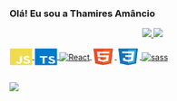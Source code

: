 ### Olá! Eu sou a Thamires Amâncio

<div align="center">
  <a href="https://github.com/ThamiresAmancio">
  <img height="180em" src="https://github-readme-stats.vercel.app/api?username=ThamiresAmancio&show_icons=true&theme=dracula&include_all_commits=true&count_private=true%22"/>
  <img height="180em" src="https://github-readme-stats.vercel.app/api/top-langs/?username=ThamiresAmancio&layout=compact&langs_count=7&theme=dracula"/>
</div>
<div style="display: inline_block"><br>
  <img align="center" alt="Js" height="30" width="40" src="https://raw.githubusercontent.com/devicons/devicon/master/icons/javascript/javascript-plain.svg">
  <img align="center" alt="Ts" height="30" width="40" src="https://raw.githubusercontent.com/devicons/devicon/master/icons/typescript/typescript-plain.svg">
  <img align="center" alt="React" height="30" width="40" src="https://cdn.jsdelivr.net/gh/devicons/devicon/icons/react/react-original-wordmark.svg">
  <img align="center" alt="HTML" height="30" width="40" src="https://raw.githubusercontent.com/devicons/devicon/master/icons/html5/html5-original.svg">
  <img align="center" alt="CSS" height="30" width="40" src="https://raw.githubusercontent.com/devicons/devicon/master/icons/css3/css3-original.svg">
  <img align="center" alt="sass" height="30" width="40" src="https://cdn.jsdelivr.net/gh/devicons/devicon/icons/sass/sass-original.svg" />
 </div>
 
 ##
 
 <div> 
  <a href="https://www.linkedin.com/in/thamyres-amancio-7773591b4/" target="_blank"><img src="https://img.shields.io/badge/-LinkedIn-%230077B5?style=for-the-badge&logo=linkedin&logoColor=white" target="_blank"></a> 
 
</div>
